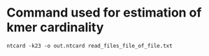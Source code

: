 # Command used for estimation of kmer cardinality 

```
ntcard -k23 -o out.ntcard read_files_file_of_file.txt
```

